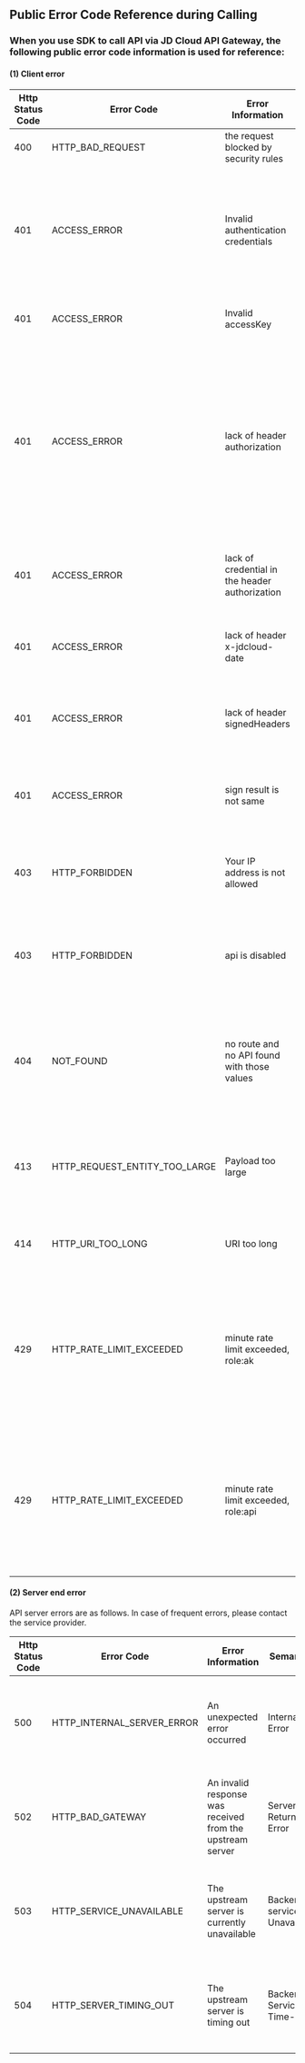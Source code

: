 ## Public Error Code Reference during Calling

### When you use SDK to call API via JD Cloud API Gateway, the following public error code information is used for reference:

#### (1) Client error

Http Status Code|Error Code|Error Information|Semantics|Solutions
------|-----------|----------|---|------
400|HTTP_BAD_REQUEST|the request blocked by security rules|Requests are intercepted by security rules|Refer to JD Cloud waf
401|ACCESS_ERROR|Invalid authentication credentials|Illegal credential certification|Please use the access key with permissions or contact the service provider to provide access key with permissions
401|ACCESS_ERROR|Invalid accessKey|Access Key Error|Please complete the correct access key
401|ACCESS_ERROR|lack of header authorization|Authorization information is missing from header|If subscription key is used for access, please confirm the correctness of the subscription key. Otherwise, use sdk access service provided by the service provider
401|ACCESS_ERROR|lack of credential in the header authorization|Credential information is missing from authorization|Use the sdk access service provided by service provider
401|ACCESS_ERROR|lack of header x-jdcloud-date|x-jdcloud-date information is missing from header|Use sdk access service provided by service provider
401|ACCESS_ERROR|lack of header signedHeaders|signedHeaders information is missing from header|Use sdk access service provided by service provider
401|ACCESS_ERROR|sign result is not same|Inconsistent client signature and gateway signature|Check if calling data is modified and confirm if ak and sk completed are correct
403|HTTP_FORBIDDEN|Your IP address is not allowed|The current client IP does not allow access service|Contact the service provider for ip permission configuration
403|HTTP_FORBIDDEN|api is disabled|API is unavailable|The API group is deleted and please contact the service provider to recover it
404|NOT_FOUND|no route and no API found with those values|api and routing cannot be found|This group is not released and please confirm the domain is correctly used or contact the service provider
413|HTTP_REQUEST_ENTITY_TOO_LARGE|Payload too large|Too large request body|Request body time-out restriction, request body size is limited to be 100m now
414|HTTP_URI_TOO_LONG|URI too long|Too long request url|Request url is beyond the limit and the current limit is 8k
429|HTTP_RATE_LIMIT_EXCEEDED|minute rate limit exceeded, role:ak|Restriction due to accessKey flow control|It is restricted due to extremely high call frequency, please contact API service provider for negotiation on restriction relaxation
429|HTTP_RATE_LIMIT_EXCEEDED|minute rate limit exceeded, role:api|Restriction due to API group flow control|It is restricted due to extremely high call frequency, please contact API service provider for negotiation on restriction relaxation


#### (2) Server end error
API server errors are as follows. In case of frequent errors, please contact the service provider.

Http Status Code|Error Code|Error Information|Semantics|Solutions
------|-----------|----------|---|------
500|HTTP_INTERNAL_SERVER_ERROR|An unexpected error occurred|Internal Error|You are suggested to try again or contact the service provider
502|HTTP_BAD_GATEWAY|An invalid response was received from the upstream server|Server Return Error|You are suggested to try again or contact the service provider
503|HTTP_SERVICE_UNAVAILABLE|The upstream server is currently unavailable|Backend service Unavailable|You are suggested to try again or contact the service provider
504|HTTP_SERVER_TIMING_OUT|The upstream server is timing out|Backend Service Time-out|You are suggested to try again or contact the service provider
